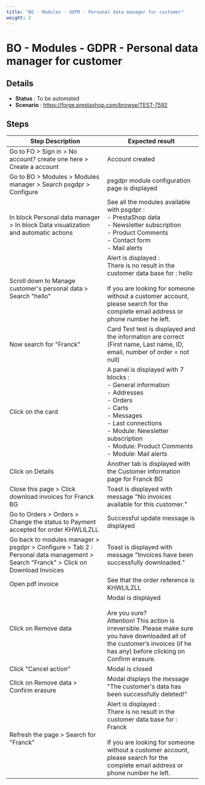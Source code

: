 ```yaml
---
title: "BO - Modules - GDPR - Personal data manager for customer"
weight: 2
---
```


# BO - Modules - GDPR - Personal data manager for customer
## Details
* **Status** : To be automated
* **Scenario** : https://forge.prestashop.com/browse/TEST-7592

## Steps
| Step Description | Expected result |
| ----- | ----- |
| Go to FO > Sign in > No account? create one here > Create a account | Account created |
| Go to BO > Modules > Modules manager > Search psgdpr > Configure | psgdpr module configuration page is displayed |
| In block Personal data manager > In block Data visualization and automatic actions | See all the modules available with psgdpr :<br> - PrestaShop data<br> - Newsletter subscription<br> - Product Comments<br> - Contact form<br> - Mail alerts |
| Scroll down to Manage customer's personal data > Search "hello" | Alert is displayed :<br>There is no result in the customer data base for : hello<br><br>If you are looking for someone without a customer account, please search for the complete email address or phone number he left. |
| Now search for "Franck" | Card Test test is displayed and the information are correct (First name, Last name, ID, email, number of order = not null) |
| Click on the card | A panel is displayed with 7 blocks :<br>- General information<br>- Addresses<br>- Orders<br>- Carts<br>- Messages<br>- Last connections<br>- Module: Newsletter subscription<br>- Module: Product Comments<br>- Module: Mail alerts |
| Click on Details | Another tab is displayed with the Customer information page for Franck BG |
| Close this page > Click download invoices for Franck BG | Toast is displayed with message "No invoices available for this customer." |
| Go to Orders > Orders > Change the status to Payment accepted for order KHWLILZLL | Successful update message is displayed |
| Go back to modules manager > psgdpr > Configure > Tab 2 : Personal data management > Search "Franck" > Click on Download Invoices | Toast is displayed with message "Invoices have been successfully downloaded." |
| Open pdf invoice | See that the order reference is KHWLILZLL |
| Click on Remove data | Modal is displayed<br><br>Are you sure?<br>Attention! This action is irreversible. Please make sure you have downloaded all of the customer’s invoices (if he has any) before clicking on Confirm erasure. |
| Click "Cancel action" | Modal is closed |
| Click on Remove data > Confirm erasure | Modal displays the message "The customer's data has been successfully deleted!" |
| Refresh the page > Search for "Franck" | Alert is displayed :<br>There is no result in the customer data base for : Franck<br><br>If you are looking for someone without a customer account, please search for the complete email address or phone number he left. |
